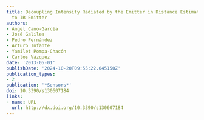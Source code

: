 ```yaml
---
title: Decoupling Intensity Radiated by the Emitter in Distance Estimation from Camera
  to IR Emitter
authors:
- Angel Cano-García
- José Galilea
- Pedro Fernández
- Arturo Infante
- Yamilet Pompa-Chacón
- Carlos Vázquez
date: '2013-05-01'
publishDate: '2024-10-20T09:55:22.045150Z'
publication_types:
- 2
publication: '*Sensors*'
doi: 10.3390/s130607184
links:
- name: URL
  url: http://dx.doi.org/10.3390/s130607184
---
```

